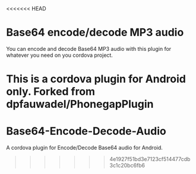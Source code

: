 <<<<<<< HEAD
# Base64 encode/decode MP3 audio

You can encode and decode Base64 MP3 audio with this plugin for whatever you need on you cordova project.

This is a cordova plugin for Android only. Forked from dpfauwadel/PhonegapPlugin
=======
# Base64-Encode-Decode-Audio
A cordova plugin for Encode/Decode Base64 audio for Android.
>>>>>>> 4e1927f51bd3e7123cf514477cdb3c1c20bc6fb6
